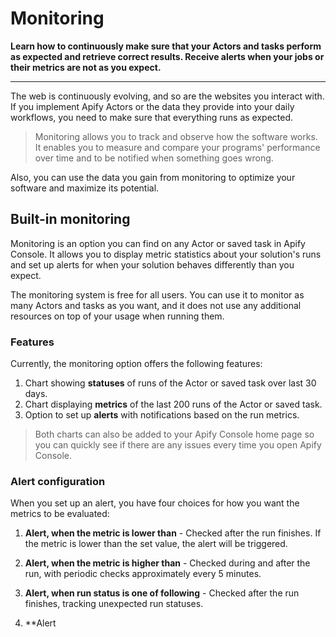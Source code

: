 # Monitoring

**Learn how to continuously make sure that your Actors and tasks perform as expected and retrieve correct results. Receive alerts when your jobs or their metrics are not as you expect.**

---

The web is continuously evolving, and so are the websites you interact with. If you implement Apify Actors or the data they provide into your daily workflows, you need to make sure that everything runs as expected.

> Monitoring allows you to track and observe how the software works. It enables you to measure and compare your programs' performance over time and to be notified when something goes wrong.

Also, you can use the data you gain from monitoring to optimize your software and maximize its potential.

## Built-in monitoring

Monitoring is an option you can find on any Actor or saved task in Apify Console. It allows you to display metric statistics about your solution's runs and set up alerts for when your solution behaves differently than you expect.

The monitoring system is free for all users. You can use it to monitor as many Actors and tasks as you want, and it does not use any additional resources on top of your usage when running them.

### Features

Currently, the monitoring option offers the following features:

1. Chart showing **statuses** of runs of the Actor or saved task over last 30 days.
2. Chart displaying **metrics** of the last 200 runs of the Actor or saved task.
3. Option to set up **alerts** with notifications based on the run metrics.

> Both charts can also be added to your Apify Console home page so you can quickly see if there are any issues every time you open Apify Console.

### Alert configuration

When you set up an alert, you have four choices for how you want the metrics to be evaluated:

1. **Alert, when the metric is lower than** - Checked after the run finishes. If the metric is lower than the set value, the alert will be triggered.

2. **Alert, when the metric is higher than** - Checked during and after the run, with periodic checks approximately every 5 minutes.

3. **Alert, when run status is one of following** - Checked after the run finishes, tracking unexpected run statuses.

4. **Alert